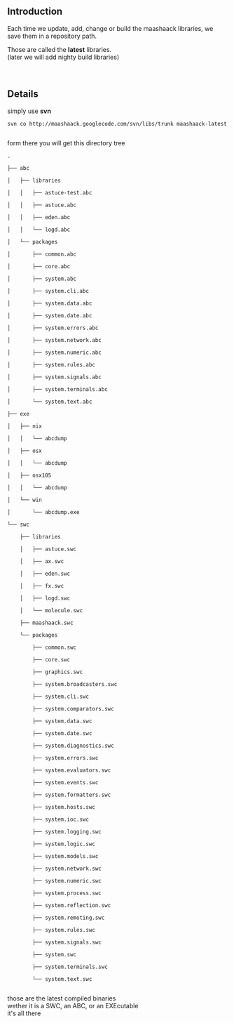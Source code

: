 ## Introduction ##

Each time we update, add, change or build the maashaack libraries,
we save them in a repository path.

Those are called the **latest** libraries.<br>
(later we will add nighty build libraries)<br>
<br>
<br>
<h2>Details</h2>

simply use <b>svn</b>
<pre><code>svn co http://maashaack.googlecode.com/svn/libs/trunk maashaack-latest<br>
</code></pre>

form there you will get this directory tree<br>
<pre><code>.<br>
├── abc<br>
│   ├── libraries<br>
│   │   ├── astuce-test.abc<br>
│   │   ├── astuce.abc<br>
│   │   ├── eden.abc<br>
│   │   └── logd.abc<br>
│   └── packages<br>
│       ├── common.abc<br>
│       ├── core.abc<br>
│       ├── system.abc<br>
│       ├── system.cli.abc<br>
│       ├── system.data.abc<br>
│       ├── system.date.abc<br>
│       ├── system.errors.abc<br>
│       ├── system.network.abc<br>
│       ├── system.numeric.abc<br>
│       ├── system.rules.abc<br>
│       ├── system.signals.abc<br>
│       ├── system.terminals.abc<br>
│       └── system.text.abc<br>
├── exe<br>
│   ├── nix<br>
│   │   └── abcdump<br>
│   ├── osx<br>
│   │   └── abcdump<br>
│   ├── osx105<br>
│   │   └── abcdump<br>
│   └── win<br>
│       └── abcdump.exe<br>
└── swc<br>
    ├── libraries<br>
    │   ├── astuce.swc<br>
    │   ├── ax.swc<br>
    │   ├── eden.swc<br>
    │   ├── fx.swc<br>
    │   ├── logd.swc<br>
    │   └── molecule.swc<br>
    ├── maashaack.swc<br>
    └── packages<br>
        ├── common.swc<br>
        ├── core.swc<br>
        ├── graphics.swc<br>
        ├── system.broadcasters.swc<br>
        ├── system.cli.swc<br>
        ├── system.comparators.swc<br>
        ├── system.data.swc<br>
        ├── system.date.swc<br>
        ├── system.diagnostics.swc<br>
        ├── system.errors.swc<br>
        ├── system.evaluators.swc<br>
        ├── system.events.swc<br>
        ├── system.formatters.swc<br>
        ├── system.hosts.swc<br>
        ├── system.ioc.swc<br>
        ├── system.logging.swc<br>
        ├── system.logic.swc<br>
        ├── system.models.swc<br>
        ├── system.network.swc<br>
        ├── system.numeric.swc<br>
        ├── system.process.swc<br>
        ├── system.reflection.swc<br>
        ├── system.remoting.swc<br>
        ├── system.rules.swc<br>
        ├── system.signals.swc<br>
        ├── system.swc<br>
        ├── system.terminals.swc<br>
        └── system.text.swc<br>
</code></pre>

those are the latest compiled binaries<br>
wether it is a SWC, an ABC, or an EXEcutable<br>
it's all there